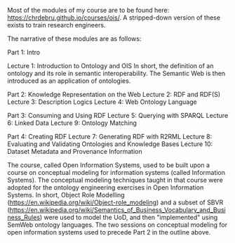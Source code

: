 Most of the modules of my course are to be found here: https://chrdebru.github.io/courses/ois/. A stripped-down version of these exists to train research engineers.

The narrative of these modules are as follows:

Part 1: Intro

Lecture 1: Introduction to Ontology and OIS
In short, the definition of an ontology and its role in semantic interoperability. The Semantic Web is then introduced as an application of ontologies.

Part 2: Knowledge Representation on the Web
Lecture 2: RDF and RDF(S)
Lecture 3: Description Logics
Lecture 4: Web Ontology Language

Part 3: Consuming and Using RDF
Lecture 5: Querying with SPARQL
Lecture 6: Linked Data
Lecture 9: Ontology Matching

Part 4: Creating RDF
Lecture 7: Generating RDF with R2RML
Lecture 8: Evaluating and Validating Ontologies and Knowledge Bases
Lecture 10: Dataset Metadata and Provenance Information

The course, called Open Information Systems, used to be built upon a course on conceptual modeling for information systems (called Information Systems). The conceptual modeling techniques taught in that course were adopted for the ontology engineering exercises in Open Information Systems. In short, Object Role Modelling (https://en.wikipedia.org/wiki/Object-role_modeling) and a subset of SBVR (https://en.wikipedia.org/wiki/Semantics_of_Business_Vocabulary_and_Business_Rules) were used to model the UoD, and then "implemented" using SemWeb ontology languages. The two sessions on conceptual modeling for open information systems used to precede Part 2 in the outline above.